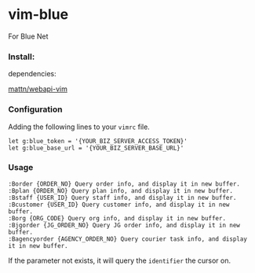 # vim-blue
For Blue Net

### Install:

dependencies:

[mattn/webapi-vim](https://github.com/mattn/webapi-vim)

### Configuration

Adding the following lines to your `vimrc` file.

```
let g:blue_token = '{YOUR_BIZ_SERVER_ACCESS_TOKEN}'
let g:blue_base_url = '{YOUR_BIZ_SERVER_BASE_URL}'
```

### Usage
```
:Border {ORDER_NO} Query order info, and display it in new buffer.
:Bplan {ORDER_NO} Query plan info, and display it in new buffer.
:Bstaff {USER_ID} Query staff info, and display it in new buffer.
:Bcustomer {USER_ID} Query customer info, and display it in new buffer.
:Borg {ORG_CODE} Query org info, and display it in new buffer.
:Bjgorder {JG_ORDER_NO} Query JG order info, and display it in new buffer.
:Bagencyorder {AGENCY_ORDER_NO} Query courier task info, and display it in new buffer.
```
If the parameter not exists, it will query the `identifier` the cursor on.

